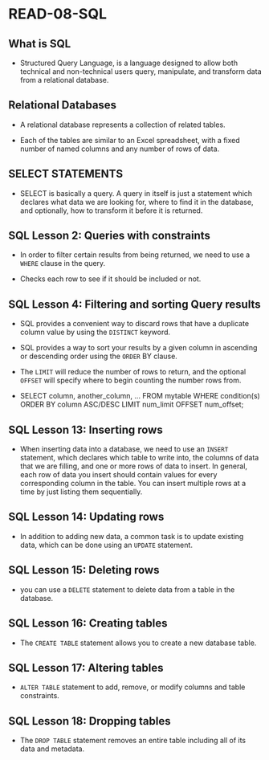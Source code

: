 # READ-08-SQL

## What is SQL

- Structured Query Language, is a language designed to allow both technical and non-technical users query, manipulate, and transform data from a relational database.

## Relational Databases

- A relational database represents a collection of related tables.

- Each of the tables are similar to an Excel spreadsheet, with a fixed number of named columns and any number of rows of data.

## SELECT STATEMENTS

- SELECT is basically a query. A query in itself is just a statement which declares what data we are looking for, where to find it in the database, and optionally, how to transform it before it is returned.

## SQL Lesson 2: Queries with constraints

- In order to filter certain results from being returned, we need to use a `WHERE` clause in the query.

- Checks each row to see if it should be included or not.

## SQL Lesson 4: Filtering and sorting Query results

- SQL provides a convenient way to discard rows that have a duplicate column value by using the `DISTINCT` keyword.

- SQL provides a way to sort your results by a given column in ascending or descending order using the `ORDER` BY clause.

- The `LIMIT` will reduce the number of rows to return, and the optional `OFFSET` will specify where to begin counting the number rows from.

- SELECT column, another_column, …
FROM mytable
WHERE condition(s)
ORDER BY column ASC/DESC
LIMIT num_limit OFFSET num_offset;

## SQL Lesson 13: Inserting rows

- When inserting data into a database, we need to use an `INSERT `statement, which declares which table to write into, the columns of data that we are filling, and one or more rows of data to insert. In general, each row of data you insert should contain values for every corresponding column in the table. You can insert multiple rows at a time by just listing them sequentially.

## SQL Lesson 14: Updating rows

- In addition to adding new data, a common task is to update existing data, which can be done using an `UPDATE` statement.

## SQL Lesson 15: Deleting rows

- you can use a `DELETE` statement to delete data from a table in the database.

## SQL Lesson 16: Creating tables

- The `CREATE TABLE` statement allows you to create a new database table.

## SQL Lesson 17: Altering tables

- `ALTER TABLE` statement to add, remove, or modify columns and table constraints.

## SQL Lesson 18: Dropping tables

- The `DROP TABLE` statement removes an entire table including all of its data and metadata.